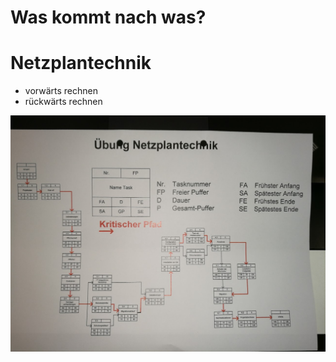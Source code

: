 # Was kommt nach was?

# Netzplantechnik
- vorwärts rechnen
- rückwärts rechnen

![Netzplantechnik](pics/netzplan.jpg)
